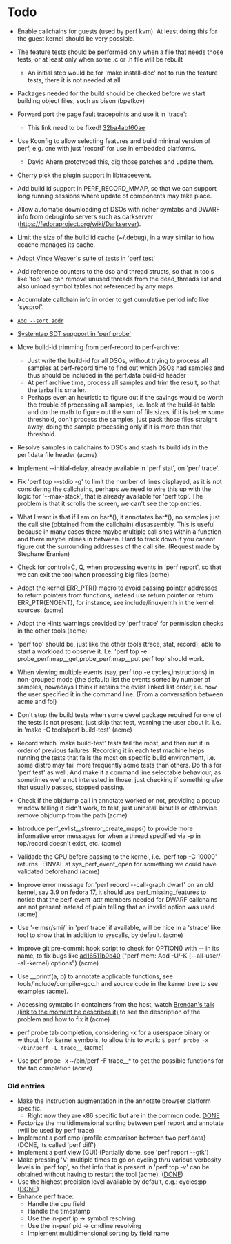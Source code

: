 # Todo

- Enable callchains for guests (used by perf kvm). At least doing this for the guest kernel should be very possible.

- The feature tests should be performed only when a file that needs those tests, or at least only when some .c or .h file will be rebuilt
    - An initial step would be for 'make install-doc' not to run the feature tests, there it is not needed at all.

- Packages needed for the build should be checked before we start building object files, such as bison (bpetkov)

- Forward port the page fault tracepoints and use it in 'trace':
    - This link need to be fixed! [32ba4abf60ae](http://git.kernel.org/?p=linux/kernel/git/acme/linux.git;a=commitdiff;h=d53b11976093b6d8afeb8181db53aaffc754920d;hp=32ba4abf60ae1b710d22a75725491815de649bc5)


- Use Kconfig to allow selecting features and build minimal version of perf, e.g. one with just 'record' for use in embedded platforms.
    - David Ahern prototyped this, dig those patches and update them.

- Cherry pick the plugin support in libtraceevent.

- Add build id support in PERF_RECORD_MMAP, so that we can support long running sessions where update of components may take place.

- Allow automatic downloading of DSOs with richer symtabs and DWARF info from debuginfo servers such as darkserver (https://fedoraproject.org/wiki/Darkserver).

- Limit the size of the build id cache (~/.debug), in a way similar to how ccache manages its cache.

- [Adopt Vince Weaver's suite of tests in 'perf test'](http://www.eece.maine.edu/~vweaver/projects/perf_events/validation/)

- Add reference counters to the dso and thread structs, so that in tools like 'top' we can remove unused threads from the dead_threads list and also unload symbol tables not referenced by any maps.

- Accumulate callchain info in order to get cumulative period info like 'sysprof'.

- [`Add --sort addr`](https://bugzilla.kernel.org/show_bug.cgi?id=55561)

- [Systemtap SDT suppport in 'perf probe'](http://sourceware.org/systemtap/wiki/UserSpaceProbeImplementation)

- Move build-id trimming from perf-record to perf-archive:
    - Just write the build-id for all DSOs, without trying to process all samples at perf-record time to find out which DSOs had samples and thus should be included in the perf.data build-id header
    - At perf archive time, process all samples and trim the result, so that the tarball is smaller.
    - Perhaps even an heuristic to figure out if the savings would be worth the trouble of processing all samples, i.e. look at the build-id table and do the math to figure out the sum of file sizes, if it is below some threshold, don't process the samples, just pack those files straight away, doing the sample processing only if it is more than that threshold.

- Resolve samples in callchains to DSOs and stash its build ids in the perf.data file header (acme)

- Implement --initial-delay, already available in 'perf stat', on 'perf trace'.

- Fix 'perf top --stdio -g' to limit the number of lines displayed, as it is not considering the callchains, perhaps we need to wire this up with the logic for '--max-stack', that is already available for 'perf top'. The problem is that it scrolls the screen, we can't see the top entries.

- What I want is that if I am on bar*(), it annotates bar*(), no samples just the call site (obtained from the callchain) dissassembly. This is useful because in many cases there maybe multiple call sites within a function and there maybe inlines in between. Hard to track down if you cannot figure out the surrounding addresses of the call site. (Request made by Stephane Eranian)

- Check for control+C, Q, when processing events in 'perf report', so that we can exit the tool when processing big files (acme)

- Adopt the kernel ERR_PTR() macro to avoid passing pointer addresses to return pointers from functions, instead use return pointer or return ERR_PTR(ENOENT), for instance, see include/linux/err.h in the kernel sources. (acme)

- Adopt the Hints warnings provided by 'perf trace' for permission checks in the other tools (acme)

- 'perf top' should be, just like the other tools (trace, stat, record), able to start a workload to observe it. I.e. 'perf top -e probe_perf:map__get,probe_perf:map__put perf top' should work.

- When viewing multiple events (say, perf top -e cycles,instructions) in non-grouped mode (the default) list the events sorted by number of samples, nowadays I think it retains the evlist linked list order, i.e. how the user specified it in the command line. (From a conversation between acme and fbl)

- Don't stop the build tests when some devel package required for one of the tests is not present, just skip that test, warning the user about it. I.e. in 'make -C tools/perf build-test' (acme)

- Record which 'make build-test' tests fail the most, and then run it in order of previous failures. Recording it in each test machine helps running the tests that fails the most on specific build environment, i.e. some distro may fail more frequently some tests than others. Do this for 'perf test' as well. And make it a command line selectable behaviour, as sometimes we're not interested in those, just checking if something _else_ that usually passes, stopped passing.

- Check if the objdump call in annotate worked or not, providing a popup window telling it didn't work, to test, just uninstall binutils or otherwise remove objdump from the path (acme)

- Introduce perf_evlist__strerror_create_maps() to provide more informative error messages for when a thread specified via -p in top/record doesn't exist, etc. (acme)

- Validade the CPU before passing to the kernel, i.e. 'perf top -C 10000' returns -EINVAL at sys_perf_event_open for something we could have validated beforehand (acme)

- Improve error message for 'perf record --call-graph dwarf' on an old kernel, say 3.9 on fedora 17, it should use perf_missing_features to notice that the perf_event_attr members needed for DWARF callchains are not present instead of plain telling that an invalid option was used (acme)

- Use '-e msr/smi/' in 'perf trace' if available, will be nice in a 'strace' like tool to show that in addition to syscalls, by default. (acme)

- Improve git pre-commit hook script to check for OPTION() with -- in its name, to fix bugs like [ad16511b0e40](https://git.kernel.org/cgit/linux/kernel/git/acme/linux.git/commit/?id=ad16511b0e40) ("perf mem: Add -U/-K (--all-user/--all-kernel) options") (acme)

- Use __printf(a, b) to annotate applicable functions, see tools/include/compiler-gcc.h and source code in the kernel tree to see examples (acme).

- Accessing symtabs in containers from the host, watch [Brendan's talk (link to the moment he describes it)](http://www.youtube.com/watch?v=bK9A5ODIgac&t=23m46s) to see the description of the problem and how to fix it (acme)

- perf probe tab completion, considering -x for a userspace binary or without it for kernel symbols, to allow this to work: `$ perf probe -x ~/bin/perf -L trace__` (acme)

- Use perf probe -x ~/bin/perf -F trace__* to get the possible functions for the tab completion (acme)

### Old entries

- Make the instruction augmentation in the annotate browser platform specific.
    - Right now they are x86 specific but are in the common code. [DONE](https://git.kernel.org/cgit/linux/kernel/git/tip/tip.git/commit/?id=786c1b51844d858041166057c0c79e93c2015013)
- Factorize the multidimensional sorting between perf report and annotate (will be used by perf trace)
- Implement a perf cmp (profile comparison between two perf.data) (DONE, its called 'perf diff')
- Implement a perf view (GUI) (Partially done, see 'perf report --gtk')
- Make pressing 'V' multiple times to go on cycling thru various verbosity levels in 'perf top', so that info that is present in 'perf top -v' can be obtained without having to restart the tool (acme). ([DONE](https://git.kernel.org/cgit/linux/kernel/git/acme/linux.git/commit/?id=fbf626346cc21065ec22dcd64ff34513506f271a))
- Use the highest precision level available by default, e.g.: cycles:pp ([DONE](https://git.kernel.org/cgit/linux/kernel/git/torvalds/linux.git/commit/?id=7f8d1ade1b19f684ed3a7c4fb1dc5d347127b438))
- Enhance perf trace:
    - Handle the cpu field
    - Handle the timestamp
    - Use the in-perf ip -> symbol resolving
    - Use the in-perf pid -> cmdline resolving
    - Implement multidimensional sorting by field name

